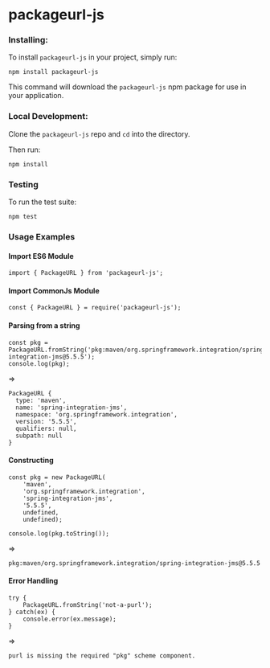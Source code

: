 # packageurl-js

### Installing:
To install `packageurl-js` in your project, simply run:
```
npm install packageurl-js
```

This command will download the `packageurl-js` npm package for use in your application.

### Local Development:
Clone the `packageurl-js` repo and `cd` into the directory. 

Then run: 
```
npm install
```

### Testing
To run the test suite: 
```
npm test
```

### Usage Examples

#### Import ES6 Module

```
import { PackageURL } from 'packageurl-js';
```

#### Import CommonJs Module

```
const { PackageURL } = require('packageurl-js');
```

#### Parsing from a string

```
const pkg = PackageURL.fromString('pkg:maven/org.springframework.integration/spring-integration-jms@5.5.5');
console.log(pkg);
```

=>

```
PackageURL {
  type: 'maven',
  name: 'spring-integration-jms',
  namespace: 'org.springframework.integration',
  version: '5.5.5',
  qualifiers: null,
  subpath: null
}
```

#### Constructing

```
const pkg = new PackageURL(
    'maven',
    'org.springframework.integration',
    'spring-integration-jms',
    '5.5.5',
    undefined,
    undefined);

console.log(pkg.toString());
```

=>

```
pkg:maven/org.springframework.integration/spring-integration-jms@5.5.5
```

#### Error Handling

```
try {
    PackageURL.fromString('not-a-purl');
} catch(ex) {
    console.error(ex.message);
}
```

=>

```
purl is missing the required "pkg" scheme component.
```
